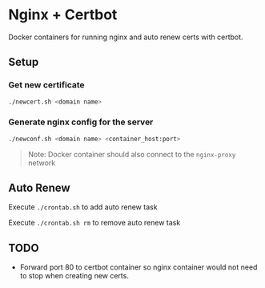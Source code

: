 # Nginx + Certbot

Docker containers for running nginx and auto renew certs with certbot.

## Setup

### Get new certificate

```sh
./newcert.sh <domain name>
```

### Generate nginx config for the server

```sh
./newconf.sh <domain name> <container_host:port>
```

> Note: Docker container should also connect to the `nginx-proxy` network

## Auto Renew

Execute `./crontab.sh` to add auto renew task

Execute `./crontab.sh rm` to remove auto renew task

## TODO

- Forward port 80 to certbot container so nginx container would not need to stop when creating new certs.
